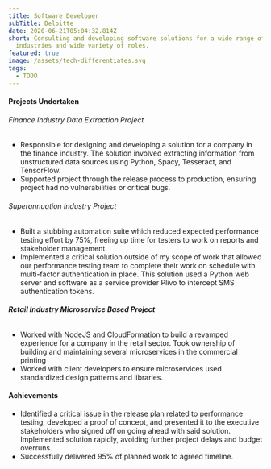 ```yaml
---
title: Software Developer
subTitle: Deloitte
date: 2020-06-21T05:04:32.814Z
short: Consulting and developing software solutions for a wide range of
  industries and wide variety of roles.
featured: true
image: /assets/tech-differentiates.svg
tags:
  - TODO
---
```

#### Projects Undertaken

###### Finance Industry Data Extraction Project
* Responsible for designing and developing a solution for a company in the finance industry. The solution involved extracting information from unstructured data sources using Python, Spacy, Tesseract, and TensorFlow. 
* Supported project through the release process to production, ensuring project had no vulnerabilities or critical bugs.

###### Superannuation Industry Project
* Built a stubbing automation suite which reduced expected performance testing effort by 75%, freeing up time for testers to work on reports and stakeholder management. 
* Implemented a critical solution outside of my scope of work that allowed our performance testing team to complete their work on schedule with multi-factor authentication in place. This solution used a Python web server and software as a service provider Plivo to intercept SMS authentication tokens. 

###### **Retail Industry Microservice Based Project** 
* Worked with NodeJS and CloudFormation to build a revamped experience for a company in the retail sector. Took ownership of building and maintaining several microservices in the commercial printing 
* Worked with client developers to ensure microservices used standardized design patterns and libraries.

#### Achievements
* Identified a critical issue in the release plan related to performance testing, developed a proof of concept, and presented it to the executive stakeholders who signed off on going ahead with said solution. Implemented solution rapidly, avoiding further project delays and budget overruns.
* Successfully delivered 95% of planned work to agreed timeline.